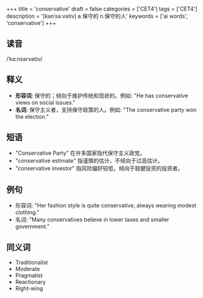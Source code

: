 +++
title = 'conservative'
draft = false
categories = ['CET4']
tags = ['CET4']
description = '[kənˈsəːvətiv] a.保守的 n.保守的人'
keywords = ['ai words', 'conservative']
+++

## 读音
/ˈkɑːnsərvətɪv/

## 释义
- **形容词**: 保守的；倾向于维护传统和现状的。例如: "He has conservative views on social issues."
- **名词**: 保守主义者，支持保守政策的人。例如: "The conservative party won the election."

## 短语
- "Conservative Party" 在许多国家指代保守主义政党。
- "conservative estimate" 指谨慎的估计，不倾向于过高估计。
- "conservative investor" 指风险偏好较低，倾向于稳健投资的投资者。

## 例句
- 形容词: "Her fashion style is quite conservative, always wearing modest clothing."
- 名词: "Many conservatives believe in lower taxes and smaller government."

## 同义词
- Traditionalist
- Moderate
- Pragmatist
- Reactionary
- Right-wing
